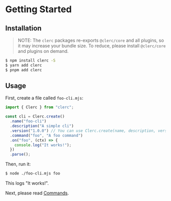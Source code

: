 # Getting Started

## Installation

> NOTE: The `clerc` packages re-exports `@clerc/core` and all plugins, so it may increase your bundle size. To reduce, please install `@clerc/core` and plugins on demand.

```bash
$ npm install clerc -S
$ yarn add clerc
$ pnpm add clerc
```

## Usage

First, create a file called `foo-cli.mjs`:

```js
import { Clerc } from "clerc";

const cli = Clerc.create()
  .name("foo-cli")
  .description("A simple cli")
  .version("1.0.0") // You can use Clerc.create(name, description, version) instead
  .command("foo", "A foo command")
  .on("foo", (ctx) => {
    console.log("It works!");
  })
  .parse();
```

Then, run it:

```bash
$ node ./foo-cli.mjs foo
```

This logs "It works!".

Next, please read [Commands](./commands.md).
